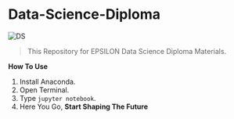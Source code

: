 # Data-Science-Diploma

![DS](https://scontent.fcai2-1.fna.fbcdn.net/v/t1.0-9/82214965_790712111434312_1188011589278629888_n.png?_nc_cat=102&_nc_sid=e3f864&_nc_ohc=wVS_n7i3vFUAX_KJgLr&_nc_ht=scontent.fcai2-1.fna&oh=72892b042e276fc3cc53785b557895ef&oe=5FB4886E)

> This Repository for EPSILON Data Science Diploma Materials.

**How To Use**

 1. Install Anaconda.
 2. Open Terminal.
 3. Type `jupyter notebook`.
 4. Here You Go, **Start Shaping The Future** 